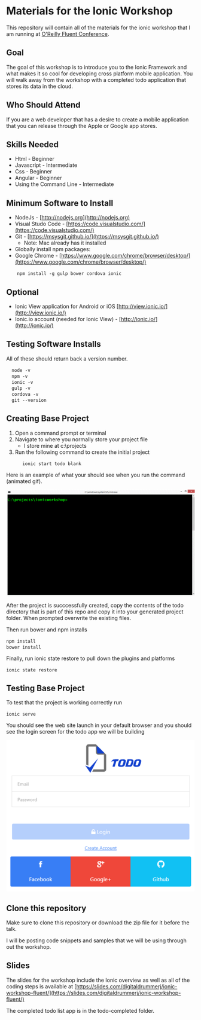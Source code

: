 # Materials for the Ionic Workshop

This repository will contain all of the materials for the ionic workshop that I am running at [O'Reilly Fluent Conference](http://conferences.oreilly.com/fluent/javascript-html-us).

## Goal


The goal of this workshop is to introduce you to the Ionic Framework and what makes it so cool for developing cross platform mobile application.  You will walk away from the workshop with a completed todo application that stores its data in the cloud.  

## Who Should Attend


If you are a web developer that has a desire to create a mobile application that you can release through the Apple or Google app stores.


## Skills Needed


* Html - Beginner
* Javascript - Intermediate
* Css - Beginner
* Angular - Beginner 
* Using the Command Line - Intermediate
 
## Minimum Software to Install


* NodeJs -  [http://nodejs.org](http://nodejs.org)
* Visual Studo Code - [https://code.visualstudio.com/](https://code.visualstudio.com/)
* Git  -  [https://msysgit.github.io/](https://msysgit.github.io/)
    * Note: Mac already has it installed
* Globally install npm packages:
* Google Chrome - [https://www.google.com/chrome/browser/desktop/](https://www.google.com/chrome/browser/desktop/)


```
    npm install -g gulp bower cordova ionic
```

## Optional


* Ionic View application for Android or iOS [http://view.ionic.io/](http://view.ionic.io/)
* Ionic.io account (needed for Ionic View) - [http://ionic.io/](http://ionic.io/)


## Testing Software Installs


All of these should return back a version number.

```
  node -v
  npm -v
  ionic -v
  gulp -v
  cordova -v
  git --version
```  


## Creating Base Project


1. Open a command prompt or terminal
1. Navigate to where you normally store your project file 
   * I store mine at c:\projects
1. Run the following command to create the initial project

```
      ionic start todo blank
```

Here is an example of what your should see when you  run the command (animated gif).

![Ionic Start Example](IonicStartBlankAnimation.gif)

After the project is succcessfully created, copy the contents of the todo directory that is part of this repo and copy it into your generated project folder.  When prompted overwrite the existing files.  

Then run bower and npm installs

```
npm install
bower install
```

Finally, run ionic state restore to pull down the plugins and platforms

```
ionic state restore
``` 


## Testing Base Project


To test that the project is working correctly run

```
ionic serve
```

You should see the web site launch in your default browser and you should see the login screen for the todo app we will be building


![Ionic Serve](ionicServe_initialscreen.png)


## Clone this repository

Make sure to clone this repository or download the zip file for it before the talk.  

I will be posting code snippets and samples that we will be using through out the workshop.



## Slides

The slides for the workshop include the Ionic overview as well as all of the coding steps is available at [https://slides.com/digitaldrummerj/ionic-workshop-fluent/](https://slides.com/digitaldrummerj/ionic-workshop-fluent/)

The completed todo list app is in the todo-completed folder.  
